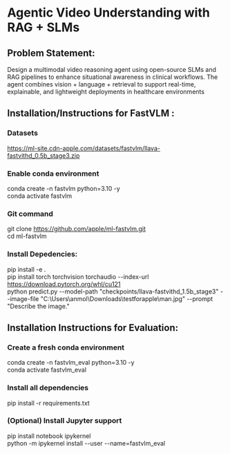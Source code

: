 # Agentic Video Understanding with RAG + SLMs

 ## Problem Statement:
 Design a multimodal video reasoning agent using open-source SLMs and RAG pipelines to enhance situational awareness in clinical workflows.
The agent combines vision + language + retrieval to support real-time, explainable, and lightweight deployments in healthcare environments



## Installation/Instructions for FastVLM :

### Datasets 
https://ml-site.cdn-apple.com/datasets/fastvlm/llava-fastvithd_0.5b_stage3.zip 

### Enable conda environment 
conda create -n fastvlm python=3.10 -y <br>
conda activate fastvlm

### Git command  
git clone https://github.com/apple/ml-fastvlm.git <br>
cd ml-fastvlm

### Install Depedencies:
pip install -e . <br>
pip install torch torchvision torchaudio --index-url https://download.pytorch.org/whl/cu121 <br>
python predict.py --model-path "checkpoints/llava-fastvithd_1.5b_stage3" --image-file "C:\Users\anmol\Downloads\testforapple\man.jpg" --prompt "Describe the image." <br>

## Installation Instructions for Evaluation:
### Create a fresh conda environment 
conda create -n fastvlm_eval python=3.10 -y <br>
conda activate fastvlm_eval

### Install all dependencies
pip install -r requirements.txt

### (Optional) Install Jupyter support
pip install notebook ipykernel <br>
python -m ipykernel install --user --name=fastvlm_eval




